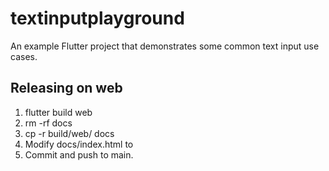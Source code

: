 # textinputplayground

An example Flutter project that demonstrates some common text input use cases.

## Releasing on web
  1. flutter build web
  1. rm -rf docs
  1. cp -r build/web/ docs
  1. Modify docs/index.html <base href="/"> to <base href="/textinputkitchensync/">
  1. Commit and push to main.
